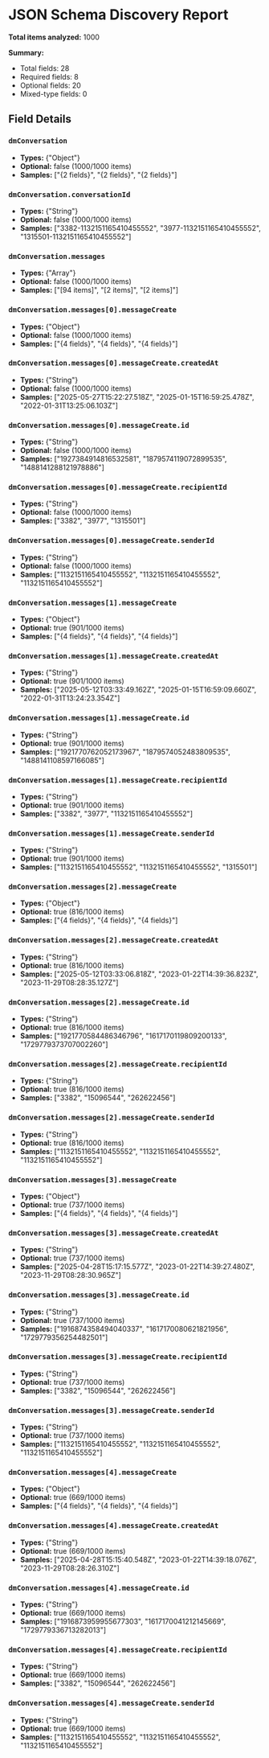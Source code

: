 # JSON Schema Discovery Report

**Total items analyzed:** 1000

**Summary:**
- Total fields: 28
- Required fields: 8
- Optional fields: 20
- Mixed-type fields: 0

## Field Details

### `dmConversation`
- **Types:** {"Object"}
- **Optional:** false (1000/1000 items)
- **Samples:** ["{2 fields}", "{2 fields}", "{2 fields}"]

### `dmConversation.conversationId`
- **Types:** {"String"}
- **Optional:** false (1000/1000 items)
- **Samples:** ["3382-1132151165410455552", "3977-1132151165410455552", "1315501-1132151165410455552"]

### `dmConversation.messages`
- **Types:** {"Array"}
- **Optional:** false (1000/1000 items)
- **Samples:** ["[94 items]", "[2 items]", "[2 items]"]

### `dmConversation.messages[0].messageCreate`
- **Types:** {"Object"}
- **Optional:** false (1000/1000 items)
- **Samples:** ["{4 fields}", "{4 fields}", "{4 fields}"]

### `dmConversation.messages[0].messageCreate.createdAt`
- **Types:** {"String"}
- **Optional:** false (1000/1000 items)
- **Samples:** ["2025-05-27T15:22:27.518Z", "2025-01-15T16:59:25.478Z", "2022-01-31T13:25:06.103Z"]

### `dmConversation.messages[0].messageCreate.id`
- **Types:** {"String"}
- **Optional:** false (1000/1000 items)
- **Samples:** ["1927384914816532581", "1879574119072899535", "1488141288121978886"]

### `dmConversation.messages[0].messageCreate.recipientId`
- **Types:** {"String"}
- **Optional:** false (1000/1000 items)
- **Samples:** ["3382", "3977", "1315501"]

### `dmConversation.messages[0].messageCreate.senderId`
- **Types:** {"String"}
- **Optional:** false (1000/1000 items)
- **Samples:** ["1132151165410455552", "1132151165410455552", "1132151165410455552"]

### `dmConversation.messages[1].messageCreate`
- **Types:** {"Object"}
- **Optional:** true (901/1000 items)
- **Samples:** ["{4 fields}", "{4 fields}", "{4 fields}"]

### `dmConversation.messages[1].messageCreate.createdAt`
- **Types:** {"String"}
- **Optional:** true (901/1000 items)
- **Samples:** ["2025-05-12T03:33:49.162Z", "2025-01-15T16:59:09.660Z", "2022-01-31T13:24:23.354Z"]

### `dmConversation.messages[1].messageCreate.id`
- **Types:** {"String"}
- **Optional:** true (901/1000 items)
- **Samples:** ["1921770762052173967", "1879574052483809535", "1488141108597166085"]

### `dmConversation.messages[1].messageCreate.recipientId`
- **Types:** {"String"}
- **Optional:** true (901/1000 items)
- **Samples:** ["3382", "3977", "1132151165410455552"]

### `dmConversation.messages[1].messageCreate.senderId`
- **Types:** {"String"}
- **Optional:** true (901/1000 items)
- **Samples:** ["1132151165410455552", "1132151165410455552", "1315501"]

### `dmConversation.messages[2].messageCreate`
- **Types:** {"Object"}
- **Optional:** true (816/1000 items)
- **Samples:** ["{4 fields}", "{4 fields}", "{4 fields}"]

### `dmConversation.messages[2].messageCreate.createdAt`
- **Types:** {"String"}
- **Optional:** true (816/1000 items)
- **Samples:** ["2025-05-12T03:33:06.818Z", "2023-01-22T14:39:36.823Z", "2023-11-29T08:28:35.127Z"]

### `dmConversation.messages[2].messageCreate.id`
- **Types:** {"String"}
- **Optional:** true (816/1000 items)
- **Samples:** ["1921770584486346796", "1617170119809200133", "1729779373707002260"]

### `dmConversation.messages[2].messageCreate.recipientId`
- **Types:** {"String"}
- **Optional:** true (816/1000 items)
- **Samples:** ["3382", "15096544", "262622456"]

### `dmConversation.messages[2].messageCreate.senderId`
- **Types:** {"String"}
- **Optional:** true (816/1000 items)
- **Samples:** ["1132151165410455552", "1132151165410455552", "1132151165410455552"]

### `dmConversation.messages[3].messageCreate`
- **Types:** {"Object"}
- **Optional:** true (737/1000 items)
- **Samples:** ["{4 fields}", "{4 fields}", "{4 fields}"]

### `dmConversation.messages[3].messageCreate.createdAt`
- **Types:** {"String"}
- **Optional:** true (737/1000 items)
- **Samples:** ["2025-04-28T15:17:15.577Z", "2023-01-22T14:39:27.480Z", "2023-11-29T08:28:30.965Z"]

### `dmConversation.messages[3].messageCreate.id`
- **Types:** {"String"}
- **Optional:** true (737/1000 items)
- **Samples:** ["1916874358494040337", "1617170080621821956", "1729779356254482501"]

### `dmConversation.messages[3].messageCreate.recipientId`
- **Types:** {"String"}
- **Optional:** true (737/1000 items)
- **Samples:** ["3382", "15096544", "262622456"]

### `dmConversation.messages[3].messageCreate.senderId`
- **Types:** {"String"}
- **Optional:** true (737/1000 items)
- **Samples:** ["1132151165410455552", "1132151165410455552", "1132151165410455552"]

### `dmConversation.messages[4].messageCreate`
- **Types:** {"Object"}
- **Optional:** true (669/1000 items)
- **Samples:** ["{4 fields}", "{4 fields}", "{4 fields}"]

### `dmConversation.messages[4].messageCreate.createdAt`
- **Types:** {"String"}
- **Optional:** true (669/1000 items)
- **Samples:** ["2025-04-28T15:15:40.548Z", "2023-01-22T14:39:18.076Z", "2023-11-29T08:28:26.310Z"]

### `dmConversation.messages[4].messageCreate.id`
- **Types:** {"String"}
- **Optional:** true (669/1000 items)
- **Samples:** ["1916873959955677303", "1617170041212145669", "1729779336713282013"]

### `dmConversation.messages[4].messageCreate.recipientId`
- **Types:** {"String"}
- **Optional:** true (669/1000 items)
- **Samples:** ["3382", "15096544", "262622456"]

### `dmConversation.messages[4].messageCreate.senderId`
- **Types:** {"String"}
- **Optional:** true (669/1000 items)
- **Samples:** ["1132151165410455552", "1132151165410455552", "1132151165410455552"]

